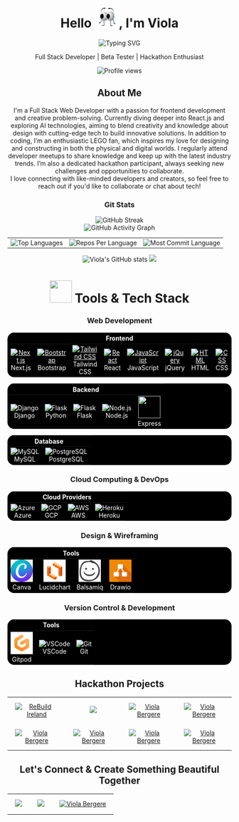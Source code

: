 <h1 align="center">Hello &nbsp;<img src="static/eyes.gif" width="48">, I'm Viola</h1>

<p align="center">
<img src="https://readme-typing-svg.herokuapp.com?font=Fira+Code&pause=1000&color=ffa500&center=true&vCenter=true&width=435&lines=Full+Stack+Developer;Idea+Creator;Designer;Creative+Visionary;Hackathon+Enthusiast;Writer;Beta+Tester;" alt="Typing SVG" />

</p>

<p align="center">
  Full Stack Developer | Beta Tester | Hackathon Enthusiast
</p>

<p align="center">
  <img src="https://komarev.com/ghpvc/?username=violaberg&color=green&label=Profile+Views" alt="Profile views" width="150" height="25">
</p>

<h2 align="center">About Me</h2>

<p align="center">
  I'm a Full Stack Web Developer with a passion for frontend development and creative problem-solving. Currently diving deeper into React.js and exploring AI technologies, aiming to blend creativity and knowledge about design with cutting-edge tech to build innovative solutions.
In addition to coding, I’m an enthusiastic LEGO fan, which inspires my love for designing and constructing in both the physical and digital worlds. I regularly attend developer meetups to share knowledge and keep up with the latest industry trends. I’m also a dedicated hackathon participant, always seeking new challenges and opportunities to collaborate.<br>
  I love connecting with like-minded developers and creators, so feel free to reach out if you'd like to collaborate or chat about tech!
</p>

<h3 align="center">Git Stats</h3>

<div align="center">
 
  <img src="https://streak-stats.demolab.com/?user=violaberg&theme=highcontrast&hide_border=true" alt="GitHub Streak" />
  <br>
   <img src="https://github-readme-activity-graph.vercel.app/graph?username=violaberg&custom_title=Viola's%20GitHub%20Activity%20Graph&hide_border=true&border_radius=20&bg_color=000000&color=ffa500&line=6cc644&point=6cc644&area_color=000000&title_color=ffa500&area=true" alt="GitHub Activity Graph" />
<br>
<div align="center">
<table>
  <tr>
    <td>
      <img src="https://github-readme-stats.vercel.app/api/top-langs/?username=violaberg&hide=html&hide_border=true&layout=compact&langs_count=8&theme=highcontrast&title_color=ffa500" alt="Top Languages">
    </td>
    <td>
      <img src="https://github-profile-summary-cards.vercel.app/api/cards/repos-per-language?username=violaberg&theme=vision_friendly_dark&hide_border=true&title_color=ffa500" alt="Repos Per Language">
    </td>
    <td>
      <img src="https://github-profile-summary-cards.vercel.app/api/cards/most-commit-language?username=violaberg&theme=vision_friendly_dark&hide_border=true&title_color=ffa500" alt="Most Commit Language">
    </td>
  </tr>
</table>

<img src="https://github-readme-stats.vercel.app/api?username=violaberg&hide_border=true&border_radius=15&title_color=ffa500&show_icons=true&theme=highcontrast" alt="Viola's GitHub stats">

<img src="https://github-profile-summary-cards.vercel.app/api/cards/profile-details?username=violaberg&theme=vision_friendly_dark&hide_border=true">

</div>

<h1 align="center"><img src="https://media2.giphy.com/media/QssGEmpkyEOhBCb7e1/giphy.gif?cid=ecf05e47a0n3gi1bfqntqmob8g9aid1oyj2wr3ds3mg700bl&rid=giphy.gif" width="50px" height="50px"> Tools & Tech Stack</h1>

<h3 align="center">Web Development</h3>

<div align="center">
<table style="background-color: black; color: white; border: none; border-radius: 15px; overflow: hidden;">
  <thead>
    <tr>
      <th colspan="8" align="center" style="color: white;">Frontend</th>
    </tr>
  </thead>
  <tbody>
    <tr>
      <td align="center" style="border: none;">
        <a href="https://nextjs.org/" style="color: white;">
          <img src="https://skillicons.dev/icons?i=nextjs" width="50" height="50" alt="Next.js"/>
        </a>
        <br>Next.js
      </td>
      <td align="center" style="border: none;">
        <a href="https://getbootstrap.com/" style="color: white;">
          <img src="https://skillicons.dev/icons?i=bootstrap" width="50" height="50" alt="Bootstrap"/>
        </a>
        <br>Bootstrap
      </td>
      <td align="center" style="border: none;">
        <a href="https://tailwindcss.com/" style="color: white;">
          <img src="https://cdn.worldvectorlogo.com/logos/tailwindcss.svg" width="50" height="50" alt="Tailwind CSS"/>
        </a>
        <br>Tailwind CSS
      </td>
      <td align="center" style="border: none;">
        <a href="https://reactjs.org/" style="color: white;">
          <img src="https://techstack-generator.vercel.app/react-icon.svg" alt="React" width="50" height="50"/>
        </a>
        <br>React
      </td>
      <td align="center" style="border: none;">
        <a href="https://developer.mozilla.org/en-US/docs/Web/JavaScript" style="color: white;">
          <img src="https://techstack-generator.vercel.app/js-icon.svg" alt="JavaScript" width="50" height="50"/>
        </a>
        <br>JavaScript
      </td>
      <td align="center" style="border: none;">
        <a href="https://jquery.com/" style="color: white;">
          <img src="https://skillicons.dev/icons?i=jquery" width="50" height="50" alt="jQuery"/>
        </a>
        <br>jQuery
      </td>
      <td align="center" style="border: none;">
        <a href="https://developer.mozilla.org/en-US/docs/Web/HTML" style="color: white;">
          <img src="https://cdn.worldvectorlogo.com/logos/html-1.svg" width="50" height="50" alt="HTML"/>
        </a>
        <br>HTML
      </td>
      <td align="center" style="border: none;">
        <a href="https://developer.mozilla.org/en-US/docs/Web/CSS" style="color: white;">
          <img src="https://cdn.worldvectorlogo.com/logos/css-3.svg" width="50" height="50" alt="CSS"/>
        </a>
        <br>CSS
      </td>
    </tr>
  </tbody>
</table>
</div>

<div align="center">
<table style="background-color: black; color: white; border: none; border-radius: 15px; overflow: hidden;">
  <thead>
    <tr>
      <th colspan="5" align="center" style="color: white;">Backend</th>
    </tr>
  </thead>
  <tbody>
    <tr>
      <td align="center" style="border: none;">
        <img src="https://techstack-generator.vercel.app/django-icon.svg" width="50" height="50" alt="Django"/><br>Django
      </td>
      <td align="center" style="border: none;">
        <img src="https://skillicons.dev/icons?i=python" width="50" height="50" alt="Flask"/><br>Python
      </td>
      <td align="center" style="border: none;">
        <img src="https://skillicons.dev/icons?i=flask" width="50" height="50" alt="Flask"/><br>Flask
      </td>
      <td align="center" style="border: none;">
        <img src="https://cdn.worldvectorlogo.com/logos/nodejs-icon.svg" width="50" height="50" alt="Node.js"/><br>Node.js
      </td>
      <td align="center" style="border: none;">
        <img src="https://skillicons.dev/icons?i=express" width="50" height="50"/><br>Express
      </td>
    </tr>
  </tbody>
</table>
</div>

<div align="center">
<table style="background-color: black; color: white; border: none; border-radius: 15px; overflow: hidden;">
  <thead>
    <tr>
      <th colspan="4" align="center" style="color: white;">Database</th>
    </tr>
  </thead>
  <tbody>
    <tr>
      <td align="center" style="border: none;">
        <img src="https://techstack-generator.vercel.app/mysql-icon.svg" alt="MySQL" width="50" height="50"/><br>MySQL
      </td>
      <td align="center" style="border: none;">
        <img src="https://skillicons.dev/icons?i=postgresql" alt="PostgreSQL" width="50" height="50"/><br>PostgreSQL
      </td>
    </tr>
  </tbody>
</table>
</div>

<h3 align="center">Cloud Computing & DevOps</h3>

<div align="center">
<table style="background-color: black; color: white; border: none; border-radius: 15px; overflow: hidden;">
  <thead>
    <tr>
      <th colspan="4" align="center" style="color: white;">Cloud Providers</th>
    </tr>
  </thead>
  <tbody>
    <tr>
      <td align="center" style="border: none;">
        <img src="https://skillicons.dev/icons?i=azure" alt="Azure" width="50" height="50"/><br>Azure
      </td>
      <td align="center" style="border: none;">
        <img src="https://skillicons.dev/icons?i=gcp" alt="GCP" width="50" height="50"/><br>GCP
      </td>
      <td align="center" style="border: none;">
        <img src="https://techstack-generator.vercel.app/aws-icon.svg" alt="AWS" width="50" height="50"/><br>AWS
      </td>
      <td align="center" style="border: none;">
        <img src="https://skillicons.dev/icons?i=heroku" alt="Heroku" width="50" height="50"/><br>Heroku
      </td>
    </tr>
  </tbody>
</table>
</div>

<h3 align="center">Design & Wireframing</h3>

<div align="center">
<table style="background-color: black; color: white; border: none; border-radius: 15px; overflow: hidden;">
  <thead>
    <tr>
      <th colspan="4" align="center" style="color: white;">Tools</th>
    </tr>
  </thead>
  <tbody>
    <tr>
      <td align="center" style="border: none;">
        <img src="static/Canva_logo.svg.png" alt="Canva" width="50" height="50"/><br>Canva
      </td>
      <td align="center" style="border: none;">
        <img src="static/lucidchart_logo.png" alt="Lucidchart" width="50" height="50"/><br>Lucidchart
      </td>
      <td align="center" style="border: none;">
        <img src="static/balsamiq_logo-removebg-preview.png" alt="Balsamiq" width="50" height="50"/><br>Balsamiq
      </td>
      <td align="center" style="border: none;">
        <img src="static/drawio.png" alt="Drawio" width="50" height="50"/><br>Drawio
      </td>
    </tr>
  </tbody>
</table>
</div>

<h3 align="center">Version Control & Development</h3>

<div align="center">
<table style="background-color: black; color: white; border: none; border-radius: 15px; overflow: hidden;">
  <thead>
    <tr>
      <th colspan="3" align="center" style="color: white;">Tools</th>
    </tr>
  </thead>
  <tbody>
    <tr>
    <td align="center" style="border: none;">
        <img src="static/gitpod_logo.png" alt="Gitpod" width="50" height="50"/><br>Gitpod
      </td>
      <td align="center" style="border: none;">
        <img src="https://skillicons.dev/icons?i=vscode" alt="VSCode" width="50" height="50"/><br>VSCode
      </td>
      <td align="center" style="border: none;">
        <img src="https://skillicons.dev/icons?i=git" alt="Git" width="50" height="50"/><br>Git
      </td>
    </tr>
  </tbody>
</table>
</div>

<h2 align="center">Hackathon Projects</h2>

<table align="center">
  <tr>
    <td align="center">
      <a href="https://bentos.jkominovic.dev/api/v1/bento-cards?url=https%3A%2F%2Fgithub.com%2Fviolaberg%2Frebuild-ireland-frontend&subtitle=ReBuild+Ireland&size=square" target="_blank">
        <img src="https://bentos.jkominovic.dev/api/v1/bento-cards?url=https%3A%2F%2Fgithub.com%2Fviolaberg%2Frebuild-ireland-frontend&subtitle=ReBuild+Ireland&size=square" alt="ReBuild Ireland" style="margin: 10px;">
      </a>
    </td>
    <td align="center">
      <a href="https://bentos.jkominovic.dev/api/v1/bento-cards?url=https%3A%2F%2Fgithub.com%2Fviolaberg%2Fstar-wars-hackathon-2024-ireland-frontend&subtitle=Inner+Force&size=square" target="_blank">
        <img src="https://bentos.jkominovic.dev/api/v1/bento-cards?url=https%3A%2F%2Fgithub.com%2Fviolaberg%2Fstar-wars-hackathon-2024-ireland-frontend&subtitle=Inner+Force&size=square" style="margin: 10px;">
      </a>
    </td>
    <td align="center">
      <a href="https://bentos.jkominovic.dev/api/v1/bento-cards?url=https%3A%2F%2Fgithub.com%2Fviolaberg%2Finfinity-health-hub&subtitle=Infinity+Health+Hub&size=square" target="_blank">
        <img src="https://bentos.jkominovic.dev/api/v1/bento-cards?url=https%3A%2F%2Fgithub.com%2Fviolaberg%2Finfinity-health-hub&subtitle=Infinity+Health+Hub&size=square" alt="Viola Bergere" style="margin: 10px;">
      </a>
    </td>
    <td align="center">
      <a href="https://bentos.jkominovic.dev/api/v1/bento-cards?url=https%3A%2F%2Fgithub.com%2Fviolaberg%2Fvalentine-ventures&subtitle=Valentine+Ventures&size=square" target="_blank">
        <img src="https://bentos.jkominovic.dev/api/v1/bento-cards?url=https%3A%2F%2Fgithub.com%2Fviolaberg%2Fvalentine-ventures&subtitle=Valentine+Ventures&size=square" alt="Viola Bergere" style="margin: 10px;">
      </a>
    </td>
  </tr>
  <tr>
    <td align="center">
      <a href="https://bentos.jkominovic.dev/api/v1/bento-cards?url=https%3A%2F%2Fgithub.com%2Fviolaberg%2Fnew-years-countdown&subtitle=Loading+2024...&size=square" target="_blank">
        <img src="https://bentos.jkominovic.dev/api/v1/bento-cards?url=https%3A%2F%2Fgithub.com%2Fviolaberg%2Fnew-years-countdown&subtitle=Loading+2024...&size=square" alt="Viola Bergere" style="margin: 10px;">
      </a>
    </td>
    <td align="center">
      <a href="https://bentos.jkominovic.dev/api/v1/bento-cards?url=https%3A%2F%2Fgithub.com%2Fviolaberg%2Flucky13&subtitle=The+Scaaaaary+Life+of+Coders&size=square" target="_blank">
        <img src="https://bentos.jkominovic.dev/api/v1/bento-cards?url=https%3A%2F%2Fgithub.com%2Fviolaberg%2Flucky13&subtitle=The+Scaaaaary+Life+of+Coders&size=square" alt="Viola Bergere" style="margin: 10px;">
      </a>
    </td>
    <td align="center">
      <a href="https://bentos.jkominovic.dev/api/v1/bento-cards?url=https%3A%2F%2Fgithub.com%2Fviolaberg%2Flucky13&subtitle=The+Scaaaaary+Life+of+Coders&size=square" target="_blank">
        <img src="https://bentos.jkominovic.dev/api/v1/bento-cards?url=https%3A%2F%2Fgithub.com%2Fviolaberg%2Flucky13&subtitle=The+Scaaaaary+Life+of+Coders&size=square" alt="Viola Bergere" style="margin: 10px;">
      </a>
    </td>
    <td align="center">
      <a href="https://bentos.jkominovic.dev/api/v1/bento-cards?url=https%3A%2F%2Fgithub.com%2Fviolaberg%2Fgreenways&subtitle=Greenways&size=square" target="_blank">
        <img src="https://bentos.jkominovic.dev/api/v1/bento-cards?url=https%3A%2F%2Fgithub.com%2Fviolaberg%2Fgreenways&subtitle=Greenways&size=square" alt="Viola Bergere" style="margin: 10px;">
      </a>
    </td>
  </tr>
</table>

<h2 align="center">Let's Connect & Create Something Beautiful Together</h2>

<table align="center">
  <tr>
    <td colspan="3" align="center">
      <a href="https://bentos.jkominovic.dev/api/v1/bento-cards?url=https%3A%2F%2Fwww.linkedin.com%2Fin%2Fviola-bergere%2F&subtitle=Viola+Bergere&size=square" target="_blank">
        <img src="https://bentos.jkominovic.dev/api/v1/bento-cards?url=https%3A%2F%2Fwww.linkedin.com%2Fin%2Fviola-bergere%2F&subtitle=Viola+Bergere&size=square" style="margin: 10px;">
      </a>
    </td>
    <td align="center">
      <a href="https://bentos.jkominovic.dev/api/v1/bento-cards?url=https%3A%2F%2Fgithub.com%2Fviolaberg&subtitle=Viola+Bergere&size=square" target="_blank">
        <img src="https://bentos.jkominovic.dev/api/v1/bento-cards?url=https%3A%2F%2Fgithub.com%2Fviolaberg&subtitle=Viola+Bergere&size=square" style="margin: 10px;">
      </a>
    </td>
    <td align="center">
      <a href="mailto:viola.bergere@gmail.com" target="_blank">
        <img src="https://bentos.jkominovic.dev/api/v1/bento-cards?url=viola.bergere%40gmail.com&subtitle=Viola+Bergere&size=square" alt="Viola Bergere" style="margin: 10px;">
      </a>
    </td>
  </tr>
</table>
